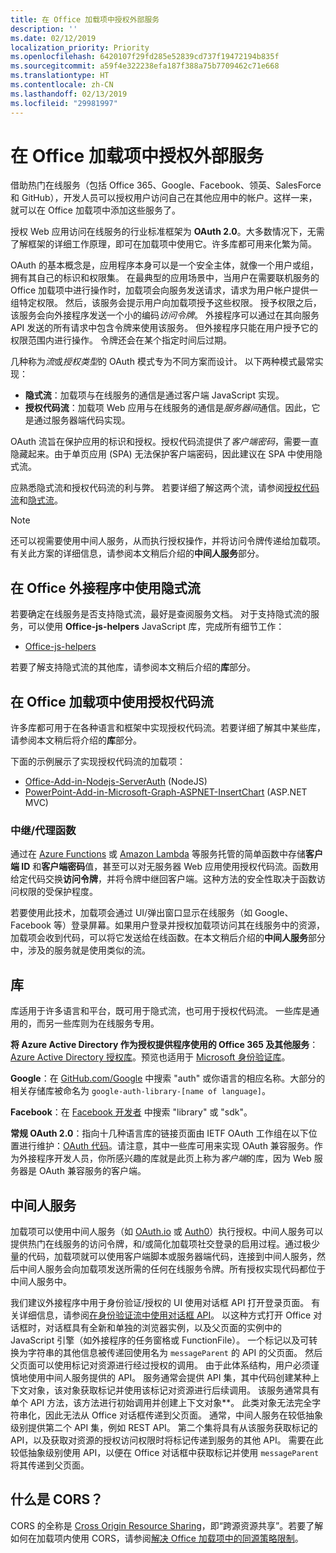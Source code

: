 ```yaml
---
title: 在 Office 加载项中授权外部服务
description: ''
ms.date: 02/12/2019
localization_priority: Priority
ms.openlocfilehash: 6420107f29fd285e52839cd737f19472194b835f
ms.sourcegitcommit: a59f4e322238efa187f388a75b7709462c71e668
ms.translationtype: HT
ms.contentlocale: zh-CN
ms.lasthandoff: 02/13/2019
ms.locfileid: "29981997"
---
```

# <a name="authorize-external-services-in-your-office-add-in"></a>在 Office 加载项中授权外部服务

借助热门在线服务（包括 Office 365、Google、Facebook、领英、SalesForce 和 GitHub），开发人员可以授权用户访问自己在其他应用中的帐户。这样一来，就可以在 Office 加载项中添加这些服务了。

授权 Web 应用访问在线服务的行业标准框架为 **OAuth 2.0**。大多数情况下，无需了解框架的详细工作原理，即可在加载项中使用它。许多库都可用来化繁为简。

OAuth 的基本概念是，应用程序本身可以是一个安全主体，就像一个用户或组，拥有其自己的标识和权限集。 在最典型的应用场景中，当用户在需要联机服务的 Office 加载项中进行操作时，加载项会向服务发送请求，请求为用户帐户提供一组特定权限。 然后，该服务会提示用户向加载项授予这些权限。 授予权限之后，该服务会向外接程序发送一个小的编码*访问令牌*。 外接程序可以通过在其向服务 API 发送的所有请求中包含令牌来使用该服务。 但外接程序只能在用户授予它的权限范围内进行操作。 令牌还会在某个指定时间后过期。

几种称为*流*或*授权类型*的 OAuth 模式专为不同方案而设计。 以下两种模式最常实现：

- **隐式流**：加载项与在线服务的通信是通过客户端 JavaScript 实现。
- **授权代码流**：加载项 Web 应用与在线服务的通信是*服务器间*通信。因此，它是通过服务器端代码实现。

OAuth 流旨在保护应用的标识和授权。授权代码流提供了*客户端密码*，需要一直隐藏起来。由于单页应用 (SPA) 无法保护客户端密码，因此建议在 SPA 中使用隐式流。

应熟悉隐式流和授权代码流的利与弊。 若要详细了解这两个流，请参阅[授权代码流](https://tools.ietf.org/html/rfc6749#section-1.3.1)和[隐式流](https://tools.ietf.org/html/rfc6749#section-1.3.2)。

> [!NOTE]
> 还可以视需要使用中间人服务，从而执行授权操作，并将访问令牌传递给加载项。 有关此方案的详细信息，请参阅本文稍后介绍的**中间人服务**部分。

## <a name="using-the-implicit-flow-in-office-add-ins"></a>在 Office 外接程序中使用隐式流
若要确定在线服务是否支持隐式流，最好是查阅服务文档。 对于支持隐式流的服务，可以使用 **Office-js-helpers** JavaScript 库，完成所有细节工作：

- [Office-js-helpers](https://github.com/OfficeDev/office-js-helpers)

若要了解支持隐式流的其他库，请参阅本文稍后介绍的**库**部分。

## <a name="using-the-authorization-code-flow-in-office-add-ins"></a>在 Office 加载项中使用授权代码流

许多库都可用于在各种语言和框架中实现授权代码流。若要详细了解其中某些库，请参阅本文稍后将介绍的**库**部分。

下面的示例展示了实现授权代码流的加载项：

- [Office-Add-in-Nodejs-ServerAuth](https://github.com/OfficeDev/Office-Add-in-Nodejs-ServerAuth) (NodeJS)
- [PowerPoint-Add-in-Microsoft-Graph-ASPNET-InsertChart](https://github.com/OfficeDev/PowerPoint-Add-in-Microsoft-Graph-ASPNET-InsertChart) (ASP.NET MVC)

### <a name="relayproxy-functions"></a>中继/代理函数

通过在 [Azure Functions](https://azure.microsoft.com/services/functions) 或 [Amazon Lambda](https://aws.amazon.com/lambda) 等服务托管的简单函数中存储**客户端 ID** 和**客户端密码**值，甚至可以对无服务器 Web 应用使用授权代码流。函数用给定代码交换**访问令牌**，并将令牌中继回客户端。这种方法的安全性取决于函数访问权限的受保护程度。

若要使用此技术，加载项会通过 UI/弹出窗口显示在线服务（如 Google、Facebook 等）登录屏幕。如果用户登录并授权加载项访问其在线服务中的资源，加载项会收到代码，可以将它发送给在线函数。在本文稍后介绍的**中间人服务**部分中，涉及的服务就是使用类似的流。

## <a name="libraries"></a>库

库适用于许多语言和平台，既可用于隐式流，也可用于授权代码流。 一些库是通用的，而另一些库则为在线服务专用。

**将 Azure Active Directory 作为授权提供程序使用的 Office 365 及其他服务**：[Azure Active Directory 授权库](https://azure.microsoft.com/documentation/articles/active-directory-authentication-libraries/)。预览也适用于 [Microsoft 身份验证库](https://www.nuget.org/packages/Microsoft.Identity.Client)。

**Google**：在 [GitHub.com/Google](https://github.com/google) 中搜索 "auth" 或你语言的相应名称。大部分的相关存储库被命名为 `google-auth-library-[name of language]`。

**Facebook**：在 [Facebook 开发者](https://developers.facebook.com) 中搜索 "library" 或 "sdk"。

**常规 OAuth 2.0**：指向十几种语言库的链接页面由 IETF OAuth 工作组在以下位置进行维护：[OAuth 代码](https://oauth.net/code/)。请注意，其中一些库可用来实现 OAuth 兼容服务。作为外接程序开发人员，你所感兴趣的库就是此页上称为*客户端*的库，因为 Web 服务器是 OAuth 兼容服务的客户端。

## <a name="middleman-services"></a>中间人服务

加载项可以使用中间人服务（如 [OAuth.io](https://oauth.io) 或 [Auth0](https://auth0.com)）执行授权。中间人服务可以提供热门在线服务的访问令牌，和/或简化加载项社交登录的启用过程。通过极少量的代码，加载项就可以使用客户端脚本或服务器端代码，连接到中间人服务，然后中间人服务会向加载项发送所需的任何在线服务令牌。所有授权实现代码都位于中间人服务中。 

我们建议外接程序中用于身份验证/授权的 UI 使用对话框 API 打开登录页面。 有关详细信息，请参阅[在身份验证流中使用对话框 API](dialog-api-in-office-add-ins.md#use-the-dialog-apis-in-an-authentication-flow)。 以这种方式打开 Office 对话框时，对话框具有全新和单独的浏览器实例，以及父页面的实例中的 JavaScript 引擎（如外接程序的任务窗格或 FunctionFile）。 一个标记以及可转换为字符串的其他信息被传递回使用名为 `messageParent` 的 API 的父页面。 然后父页面可以使用标记对资源进行经过授权的调用。 由于此体系结构，用户必须谨慎地使用中间人服务提供的 API。 服务通常会提供 API 集，其中代码创建某种上下文对象，该对象获取标记并使用该标记对资源进行后续调用。 该服务通常具有单个 API 方法，该方法进行初始调用并创建上下文对象**。 此类对象无法完全字符串化，因此无法从 Office 对话框传递到父页面。 通常，中间人服务在较低抽象级别提供第二个 API 集，例如 REST API。 第二个集将具有从该服务获取标记的 API，以及获取对资源的授权访问权限时将标记传递到服务的其他 API。 需要在此较低抽象级别使用 API，以便在 Office 对话框中获取标记并使用 `messageParent` 将其传递到父页面。 

## <a name="what-is-cors"></a>什么是 CORS？

CORS 的全称是 [Cross Origin Resource Sharing](https://developer.mozilla.org/docs/Web/HTTP/Access_control_CORS)，即“跨源资源共享”。若要了解如何在加载项内使用 CORS，请参阅[解决 Office 加载项中的同源策略限制](addressing-same-origin-policy-limitations.md)。
